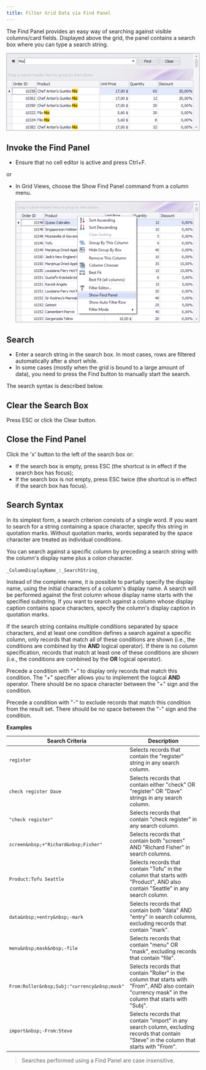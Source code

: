 ```yaml
---
title: Filter Grid Data via Find Panel
---
```

The Find Panel provides an easy way of searching against visible columns/card fields. Displayed above the grid, the panel contains a search box where you can type a search string.

![FindPanel](../../../images/Img18038.png)

## Invoke the Find Panel
* Ensure that no cell editor is active and press Ctrl+F.

or
* In Grid Views, choose the Show Find Panel command from a column menu.
	
	![invokeFindPanel](../../../images/Img18039.png)

## Search
* Enter a search string in the search box. In most cases, rows are filtered automatically after a short while.
* In some cases (mostly when the grid is bound to a large amount of data), you need to press the Find button to manually start the search.

The search syntax is described below.

## Clear the Search Box
Press ESC or click the Clear button.

## Close the Find Panel
Click the 'x' button to the left of the search box or:
* If the search box is empty, press ESC (the shortcut is in effect if the search box has focus);
* If the search box is not empty, press ESC twice (the shortcut is in effect if the search box has focus).

## Search Syntax
In its simplest form, a search criterion consists of a single word. If you want to search for a string containing a space character, specify this string in quotation marks. Without quotation marks, words separated by the space character are treated as individual conditions.

You can search against a specific column by preceding a search string with the column's display name plus a colon character.

``_ColumnDisplayName_:_SearchString_``

Instead of the complete name, it is possible to partially specify the display name, using the initial characters of a column's display name. A search will be performed against the first column whose display name starts with the specified substring.
If you want to search against a column whose display caption contains space characters, specify the column's display caption in quotation marks.

If the search string contains multiple conditions separated by space characters, and at least one condition defines a search against a specific column, only records that match all of these conditions are shown (i.e., the conditions are combined by the **AND** logical operator). 
If there is no column specification, records that match at least one of these conditions are shown (i.e., the conditions are combined by the **OR** logical operator).

Precede a condition with "+" to display only records that match this condition. The "+" specifier allows you to implement the logical **AND** operator. There should be no space character between the "+" sign and the condition.

Precede a condition with "-" to exclude records that match this condition from the result set. There should be no space between the "-" sign and the condition.

**Examples**

| Search Criteria | Description |
|---|---|
| ``register`` | Selects records that contain the "register" string in any search column. |
| ``check register Dave`` | Selects records that contain either "check" OR "register" OR "Dave" strings in any search column. |
| ``"check register"`` | Selects records that contain "check register" in any search column. |
| ``screen&nbsp;+"Richard&nbsp;Fisher"`` | Selects records that contain both "screen" AND "Richard Fisher" in search columns. |
| ``Product:Tofu Seattle`` | Selects records that contain "Tofu" in the column that starts with "Product", AND also contain "Seattle" in any search column. |
| ``data&nbsp;+entry&nbsp;-mark`` | Selects records that contain both "data" AND "entry" in search columns, excluding records that contain "mark". |
| ``menu&nbsp;mask&nbsp;-file`` | Selects records that contain "menu" OR "mask", excluding records that contain "file". |
| ``From:Roller&nbsp;Subj:"currency&nbsp;mask"`` | Selects records that contain "Roller" in the column that starts with "From", AND also contain "currency mask" in the column that starts with "Subj". |
| ``import&nbsp;-From:Steve`` | Selects records that contain "import" in any search column, excluding records that contain "Steve" in the column that starts with "From". |

> Searches performed using a Find Panel are case insensitive.